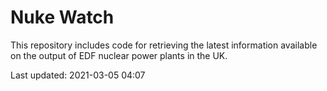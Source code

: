 # Nuke Watch

This repository includes code for retrieving the latest information available on the output of EDF nuclear power plants in the UK.

Last updated: 2021-03-05 04:07